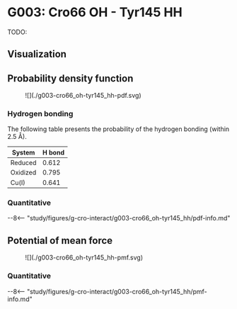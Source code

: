 # G003: Cro66 OH - Tyr145 HH

TODO:

## Visualization

<div id="reduced-view" class="mol-container"></div>
<script>
document.addEventListener('DOMContentLoaded', (event) => {
    const viewer = molstar.Viewer.create('reduced-view', {
        layoutIsExpanded: false,
        layoutShowControls: false,
        layoutShowRemoteState: false,
        layoutShowSequence: true,
        layoutShowLog: false,
        layoutShowLeftPanel: false,
        viewportShowExpand: true,
        viewportShowSelectionMode: true,
        viewportShowAnimation: false,
        pdbProvider: 'rcsb',
    }).then(viewer => {
        // viewer.loadStructureFromUrl("/analysis/005-rogfp-glh-md/data/traj/frame_106403.pdb", "pdb");
        viewer.loadSnapshotFromUrl("/misc/002-molstar-states/reduced-example.molj", "molj");
    });
});
</script>

## Probability density function

<figure markdown>
![](./g003-cro66_oh-tyr145_hh-pdf.svg)
</figure>

### Hydrogen bonding

The following table presents the probability of the hydrogen bonding (within 2.5 Å).

| System | H bond |
| ------ | ------ |
| Reduced | 0.612 |
| Oxidized | 0.795 |
| Cu(I) | 0.641 |

### Quantitative

--8<-- "study/figures/g-cro-interact/g003-cro66_oh-tyr145_hh/pdf-info.md"

## Potential of mean force

<figure markdown>
![](./g003-cro66_oh-tyr145_hh-pmf.svg)
</figure>

### Quantitative

--8<-- "study/figures/g-cro-interact/g003-cro66_oh-tyr145_hh/pmf-info.md"
